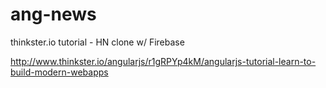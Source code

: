 ang-news
========

thinkster.io tutorial - HN clone w/ Firebase

http://www.thinkster.io/angularjs/r1gRPYp4kM/angularjs-tutorial-learn-to-build-modern-webapps